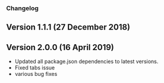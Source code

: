 ### Changelog

## Version 1.1.1 (27 December 2018)


## Version 2.0.0 (16 April 2019)
 - Updated all package.json dependencies to latest versions.
 - Fixed tabs issue
 - various bug fixes

